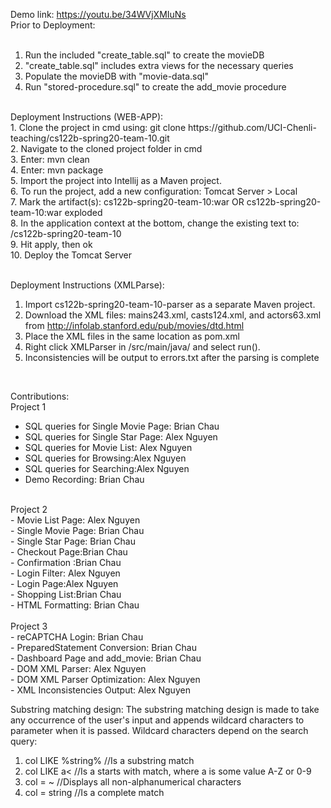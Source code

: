 Demo link: https://youtu.be/34WVjXMIuNs
<br/>
Prior to Deployment:<br/>
<br/>
1. Run the included "create_table.sql" to create the movieDB<br/>
2. "create_table.sql" includes extra views for the necessary queries<br/>
3. Populate the movieDB with "movie-data.sql"<br/>
4. Run "stored-procedure.sql" to create the add_movie procedure <br/>
<br/>
Deployment Instructions (WEB-APP): <br/>
1. Clone the project in cmd using: git clone https://github.com/UCI-Chenli-teaching/cs122b-spring20-team-10.git <br/>
2. Navigate to the cloned project folder in cmd <br/>
3. Enter: mvn clean <br/>
4. Enter: mvn package <br/>
5. Import the project into Intellij as a Maven project. <br/>
6. To run the project, add a new configuration: Tomcat Server > Local <br/>
7. Mark the artifact(s): cs122b-spring20-team-10:war OR cs122b-spring20-team-10:war exploded <br/>
8. In the application context at the bottom, change the existing text to: /cs122b-spring20-team-10 <br/>
9. Hit apply, then ok <br/>
10. Deploy the Tomcat Server <br/>
<br/>

Deployment Instructions (XMLParse): <br/>
1. Import cs122b-spring20-team-10-parser as a separate Maven project.
2. Download the XML files: mains243.xml, casts124.xml, and actors63.xml from http://infolab.stanford.edu/pub/movies/dtd.html <br/>
3. Place the XML files in the same location as pom.xml <br/>
4. Right click XMLParser in /src/main/java/ and select run(). <br/>
5. Inconsistencies will be output to errors.txt after the parsing is complete <br/>
<br/>

Contributions:<br/>
Project 1 <br/>
- SQL queries for Single Movie Page: Brian Chau<br/>
- SQL queries for Single Star Page: Alex Nguyen<br/>
- SQL queries for Movie List: Alex Nguyen<br/>
- SQL queries for Browsing:Alex Nguyen<br/>
- SQL queries for Searching:Alex Nguyen<br/>
- Demo Recording: Brian Chau<br/>
<br/>
Project 2 <br/>
- Movie List Page: Alex Nguyen<br/>
- Single Movie Page: Brian Chau<br/>
- Single Star Page: Brian Chau<br/>
- Checkout Page:Brian Chau<br/>
- Confirmation :Brian Chau<br/>
- Login Filter: Alex Nguyen<br/>
- Login Page:Alex Nguyen<br/>
- Shopping List:Brian Chau<br/>
- HTML Formatting: Brian Chau<br/>
<br/>
Project 3<br/>
- reCAPTCHA Login: Brian Chau <br/>
- PreparedStatement Conversion: Brian Chau <br/>
- Dashboard Page and add_movie: Brian Chau <br/>
- DOM XML Parser: Alex Nguyen <br/>
- DOM XML Parser Optimization: Alex Nguyen <br/>
- XML Inconsistencies Output: Alex Nguyen <br/>

Substring matching design:
The substring matching design is made to take any occurrence of the user's input and appends wildcard characters to parameter when it is passed. Wildcard characters depend on the search query: <br/>
1. col LIKE %string% //Is a substring match <br/>
2. col LIKE a< 	//Is a starts with match, where a is some value A-Z or 0-9 <br/>
3. col = ~ //Displays all non-alphanumerical characters <br/>
4. col = string //Is a complete match <br/>
